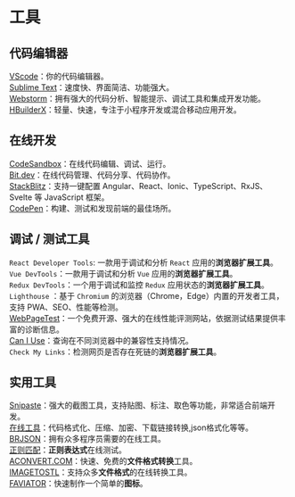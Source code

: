 # 工具

## 代码编辑器

[VScode](https://code.visualstudio.com/)：你的代码编辑器。  
[Sublime Text](https://www.sublimetext.com/)：速度快、界面简洁、功能强大。  
[Webstorm](https://www.jetbrains.com/webstorm/)：拥有强大的代码分析、智能提示、调试工具和集成开发功能。  
[HBuilderX](https://www.dcloud.io/hbuilderx.html)：轻量、快速，专注于小程序开发或混合移动应用开发。

## 在线开发
[CodeSandbox](https://codesandbox.io/)：在线代码编辑、调试、运行。   
[Bit.dev](https://bit.dev/)：在线代码管理、代码分享、代码协作。  
[StackBlitz](https://stackblitz.com/)：支持一键配置 Angular、React、Ionic、TypeScript、RxJS、Svelte 等 JavaScript 框架。    
[CodePen](https://codepen.io/)：构建、测试和发现前端的最佳场所。


## 调试 / 测试工具
 
`React Developer Tools`: 一款用于调试和分析 `React` 应用的**浏览器扩展工具**。  
`Vue DevTools`：一款用于调试和分析 `Vue` 应用的**浏览器扩展工具**。  
`Redux DevTools`：一个用于调试和监控 `Redux` 应用状态的**浏览器扩展工具**。  
`Lighthouse` ：基于 `Chromium` 的浏览器（Chrome，Edge）内置的开发者工具，支持 PWA、SEO、性能等检测。  
[WebPageTest](https://www.webpagetest.org/)：一个免费开源、强大的在线性能评测网站，依据测试结果提供丰富的诊断信息。  
[Can I Use](https://caniuse.com/)：查询在不同浏览器中的兼容性支持情况。  
`Check My Links`：检测网页是否存在死链的**浏览器扩展工具**。


## 实用工具

[Snipaste](https://zh.snipaste.com/)：强大的截图工具，支持贴图、标注、取色等功能，非常适合前端开发。  
[在线工具](https://tool.lu/)：代码格式化、压缩、加密、下载链接转换,json格式化等等。  
[BRJSON](https://www.bejson.com/ui/compress_img/)：拥有众多程序员需要的在线工具。  
[正则匹配](https://c.runoob.com/front-end/854/)：**正则表达式**在线测试。  
[ACONVERT.COM](https://www.aconvert.com/cn/)：快速、免费的**文件格式转换**工具。  
[IMAGETOSTL](https://imagetostl.com/cn)：支持众多**文件格式**的在线转换工具。  
[FAVIATOR](https://faviator.xyz/playground)：快速制作一个简单的**图标**。  
 
    

